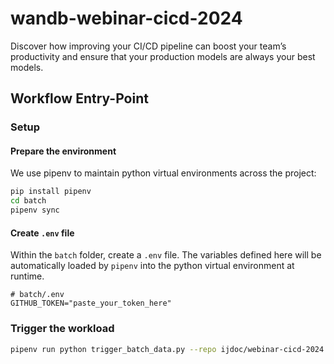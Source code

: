 # wandb-webinar-cicd-2024
Discover how improving your CI/CD pipeline can boost your team’s productivity and ensure that your production models are always your best models.

## Workflow Entry-Point

### Setup

#### Prepare the environment

We use pipenv to maintain python virtual environments across the project:
```bash
pip install pipenv
cd batch
pipenv sync
```

#### Create `.env` file

Within the `batch` folder, create a `.env` file. The variables defined here will be automatically loaded by `pipenv` into the python virtual environment at runtime.
```
# batch/.env
GITHUB_TOKEN="paste_your_token_here"
```

### Trigger the workload
```bash
pipenv run python trigger_batch_data.py --repo ijdoc/webinar-cicd-2024 --token=$GITHUB_PAT
```